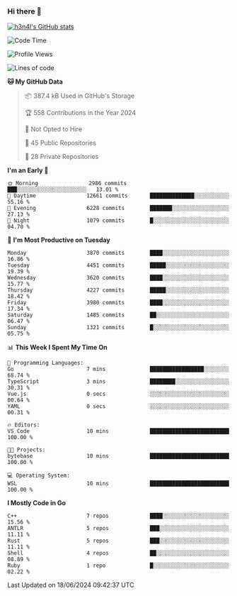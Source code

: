 ### Hi there 👋

[![h3n4l's GitHub stats](https://github-readme-stats.vercel.app/api?username=h3n4l&count_private=true&show_icons=true&theme=radical)](https://github.com/h3n4l/github-readme-stats)

<!--START_SECTION:waka-->
![Code Time](http://img.shields.io/badge/Code%20Time-1%2C872%20hrs%2052%20mins-blue)

![Profile Views](http://img.shields.io/badge/Profile%20Views-0-blue)

![Lines of code](https://img.shields.io/badge/From%20Hello%20World%20I%27ve%20Written-9.3%20million%20lines%20of%20code-blue)

**🐱 My GitHub Data** 

> 📦 387.4 kB Used in GitHub's Storage 
 > 
> 🏆 558 Contributions in the Year 2024
 > 
> 🚫 Not Opted to Hire
 > 
> 📜 45 Public Repositories 
 > 
> 🔑 28 Private Repositories 
 > 
**I'm an Early 🐤** 

```text
🌞 Morning                2986 commits        ███░░░░░░░░░░░░░░░░░░░░░░   13.01 % 
🌆 Daytime                12661 commits       ██████████████░░░░░░░░░░░   55.16 % 
🌃 Evening                6228 commits        ███████░░░░░░░░░░░░░░░░░░   27.13 % 
🌙 Night                  1079 commits        █░░░░░░░░░░░░░░░░░░░░░░░░   04.70 % 
```
📅 **I'm Most Productive on Tuesday** 

```text
Monday                   3870 commits        ████░░░░░░░░░░░░░░░░░░░░░   16.86 % 
Tuesday                  4451 commits        █████░░░░░░░░░░░░░░░░░░░░   19.39 % 
Wednesday                3620 commits        ████░░░░░░░░░░░░░░░░░░░░░   15.77 % 
Thursday                 4227 commits        █████░░░░░░░░░░░░░░░░░░░░   18.42 % 
Friday                   3980 commits        ████░░░░░░░░░░░░░░░░░░░░░   17.34 % 
Saturday                 1485 commits        ██░░░░░░░░░░░░░░░░░░░░░░░   06.47 % 
Sunday                   1321 commits        █░░░░░░░░░░░░░░░░░░░░░░░░   05.75 % 
```


📊 **This Week I Spent My Time On** 

```text
💬 Programming Languages: 
Go                       7 mins              █████████████████░░░░░░░░   68.74 % 
TypeScript               3 mins              ████████░░░░░░░░░░░░░░░░░   30.31 % 
Vue.js                   0 secs              ░░░░░░░░░░░░░░░░░░░░░░░░░   00.64 % 
YAML                     0 secs              ░░░░░░░░░░░░░░░░░░░░░░░░░   00.31 % 

🔥 Editors: 
VS Code                  10 mins             █████████████████████████   100.00 % 

🐱‍💻 Projects: 
bytebase                 10 mins             █████████████████████████   100.00 % 

💻 Operating System: 
WSL                      10 mins             █████████████████████████   100.00 % 
```

**I Mostly Code in Go** 

```text
C++                      7 repos             ████░░░░░░░░░░░░░░░░░░░░░   15.56 % 
ANTLR                    5 repos             ███░░░░░░░░░░░░░░░░░░░░░░   11.11 % 
Rust                     5 repos             ███░░░░░░░░░░░░░░░░░░░░░░   11.11 % 
Shell                    4 repos             ██░░░░░░░░░░░░░░░░░░░░░░░   08.89 % 
Ruby                     1 repo              █░░░░░░░░░░░░░░░░░░░░░░░░   02.22 % 
```




 Last Updated on 18/06/2024 09:42:37 UTC
<!--END_SECTION:waka-->

